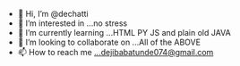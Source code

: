 - 👋 Hi, I’m @dechatti
- 👀 I’m interested in ...no stress
- 🌱 I’m currently learning ...HTML PY JS and plain old JAVA
- 💞️ I’m looking to collaborate on ...All of the ABOVE
- 📫 How to reach me ...dejibabatunde074@gmail.com

<!---
dechatti/dechatti is a ✨ special ✨ repository because its `README.md` (this file) appears on your GitHub profile.
You can click the Preview link to take a look at your changes.
--->
